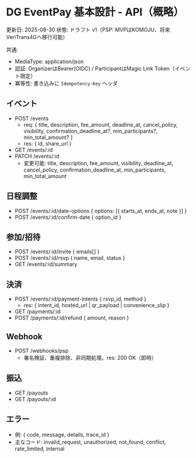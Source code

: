 # DG EventPay 基本設計 - API（概略）

更新日: 2025-08-30
状態: ドラフト v1（PSP: MVPはKOMOJU、将来VeriTrans4Gへ移行可能）

共通:
- MediaType: application/json
- 認証: OrganizerはBearer(OIDC) / ParticipantはMagic Link Token（イベント限定）
- 冪等性: 書き込みに `Idempotency-Key` ヘッダ

## イベント
- POST /events
  - req: { title, description, fee_amount, deadline_at, cancel_policy, visibility, confirmation_deadline_at?, min_participants?, min_total_amount? }
  - res: { id, share_url }
- GET /events/:id
- PATCH /events/:id
  - 変更可能: title, description, fee_amount, visibility, deadline_at, cancel_policy,
              confirmation_deadline_at, min_participants, min_total_amount

## 日程調整
- POST /events/:id/date-options { options: [{ starts_at, ends_at, note }] }
- POST /events/:id/confirm-date { option_id }

## 参加/招待
- POST /events/:id/invite { emails[] }
- POST /events/:id/rsvp { name, email, status }
- GET  /events/:id/summary

## 決済
- POST /events/:id/payment-intents { rsvp_id, method }
  - res: { intent_id, hosted_url | qr_payload | convenience_slip }
- GET /payments/:id
- POST /payments/:id/refund { amount, reason }

## Webhook
- POST /webhooks/psp
  - 署名検証、重複排除、非同期処理。res: 200 OK（即時）

## 振込
- GET /payouts
- GET /payouts/:id

## エラー
- 例: { code, message, details, trace_id }
- 主なコード: invalid_request, unauthorized, not_found, conflict, rate_limited, internal
